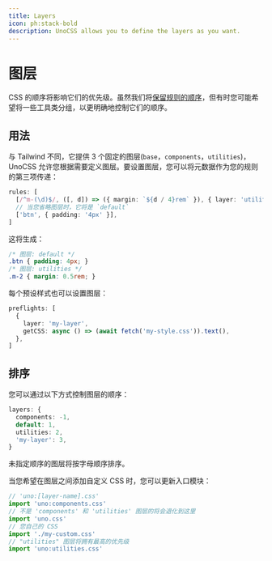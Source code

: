 ```yaml
---
title: Layers
icon: ph:stack-bold
description: UnoCSS allows you to define the layers as you want.
---
```


# 图层

CSS 的顺序将影响它们的优先级。虽然我们将[保留规则的顺序](/config/rules#ordering)，但有时您可能希望将一些工具类分组，以更明确地控制它们的顺序。

## 用法

与 Tailwind 不同，它提供 3 个固定的图层(`base`，`components`，`utilities`)，UnoCSS 允许您根据需要定义图层。要设置图层，您可以将元数据作为您的规则的第三项传递：

```ts
rules: [
  [/^m-(\d)$/, ([, d]) => ({ margin: `${d / 4}rem` }), { layer: 'utilities' }],
  // 当您省略图层时，它将是 `default`
  ['btn', { padding: '4px' }],
]
```

这将生成：

```css
/* 图层: default */
.btn { padding: 4px; }
/* 图层: utilities */
.m-2 { margin: 0.5rem; }
```

每个预设样式也可以设置图层：

```ts
preflights: [
  {
    layer: 'my-layer',
    getCSS: async () => (await fetch('my-style.css')).text(),
  },
]
```

## 排序

您可以通过以下方式控制图层的顺序：

<!--eslint-skip-->

```ts
layers: {
  components: -1,
  default: 1,
  utilities: 2,
  'my-layer': 3,
}
```

未指定顺序的图层将按字母顺序排序。

当您希望在图层之间添加自定义 CSS 时，您可以更新入口模块：

```ts
// 'uno:[layer-name].css'
import 'uno:components.css'
// 不是 'components' 和 'utilities' 图层的将会退化到这里
import 'uno.css'
// 您自己的 CSS
import './my-custom.css'
// "utilities" 图层将拥有最高的优先级
import 'uno:utilities.css'
```
